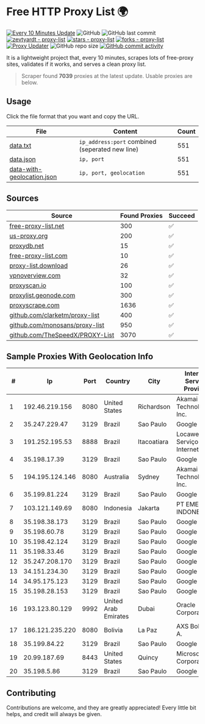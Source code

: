 
# Free HTTP Proxy List 🌍

[![Every 10 Minutes Update](https://github.com/mertguvencli/http-proxy-list/actions/workflows/main.yml/badge.svg?branch=main)](https://github.com/mertguvencli/http-proxy-list/actions/workflows/main.yml)
![GitHub](https://img.shields.io/github/license/mertguvencli/http-proxy-list)
![GitHub last commit](https://img.shields.io/github/last-commit/mertguvencli/http-proxy-list)
[![zevtyardt - proxy-list](https://img.shields.io/static/v1?label=zevtyardt&message=proxy-list&color=blue&logo=github)](https://github.com/zevtyardt/proxy-list "Go to GitHub repo")
[![stars - proxy-list](https://img.shields.io/github/stars/zevtyardt/proxy-list?style=social)](https://github.com/zevtyardt/proxy-list)
[![forks - proxy-list](https://img.shields.io/github/forks/zevtyardt/proxy-list?style=social)](https://github.com/zevtyardt/proxy-list)
[![Proxy Updater](https://github.com/zevtyardt/proxy-list/workflows/Proxy%20Updater/badge.svg)](https://github.com/zevtyardt/proxy-list/actions?query=workflow:"Proxy+Updater")
![GitHub repo size](https://img.shields.io/github/repo-size/zevtyardt/proxy-list)
[![GitHub commit activity](https://img.shields.io/github/commit-activity/m/zevtyardt/proxy-list?logo=commits)](https://github.com/zevtyardt/proxy-list/commits/main)

It is a lightweight project that, every 10 minutes, scrapes lots of free-proxy sites, validates if it works, and serves a clean proxy list.

> Scraper found **7039** proxies at the latest update. Usable proxies are below.

## Usage

Click the file format that you want and copy the URL.

|File|Content|Count|
|----|-------|-----|
|[data.txt](https://raw.githubusercontent.com/mertguvencli/http-proxy-list/main/proxy-list/data.txt)|`ip_address:port` combined (seperated new line)|551|
|[data.json](https://raw.githubusercontent.com/mertguvencli/http-proxy-list/main/proxy-list/data.json)|`ip, port`|551|
|[data-with-geolocation.json](https://raw.githubusercontent.com/mertguvencli/http-proxy-list/main/proxy-list/data-with-geolocation.json)|`ip, port, geolocation`|551|

## Sources

|Source|Found Proxies|Succeed|
|------|-------------|-------|
|[free-proxy-list.net](https://free-proxy-list.net)|300|✅|
|[us-proxy.org](https://www.us-proxy.org)|200|✅|
|[proxydb.net](http://proxydb.net)|15|✅|
|[free-proxy-list.com](https://free-proxy-list.com/?page=&port=&type%5B%5D=http&type%5B%5D=https&up_time=0&search=Search)|10|✅|
|[proxy-list.download](https://www.proxy-list.download/HTTP)|26|✅|
|[vpnoverview.com](https://vpnoverview.com/privacy/anonymous-browsing/free-proxy-servers)|32|✅|
|[proxyscan.io](https://www.proxyscan.io)|100|✅|
|[proxylist.geonode.com](https://proxylist.geonode.com/api/proxy-list?limit=300&page=1&sort_by=lastChecked&sort_type=desc&protocols=http,https)|300|✅|
|[proxyscrape.com](https://api.proxyscrape.com/v2/?request=displayproxies&protocol=http&timeout=10000&country=all&ssl=all&anonymity=all)|1636|✅|
|[github.com/clarketm/proxy-list](https://raw.githubusercontent.com/clarketm/proxy-list/master/proxy-list-raw.txt)|400|✅|
|[github.com/monosans/proxy-list](https://raw.githubusercontent.com/monosans/proxy-list/main/proxies/http.txt)|950|✅|
|[github.com/TheSpeedX/PROXY-List](https://raw.githubusercontent.com/TheSpeedX/PROXY-List/master/http.txt)|3070|✅|


## Sample Proxies With Geolocation Info

|#|Ip|Port|Country|City|Internet Service Provider|
|-|--|----|-------|----|-------------------------|
|1|192.46.219.156|8080|United States|Richardson|Akamai Technologies, Inc.|
|2|35.247.229.47|3129|Brazil|Sao Paulo|Google LLC|
|3|191.252.195.53|8888|Brazil|Itacoatiara|Locaweb Serviços de Internet S/A|
|4|35.198.17.39|3129|Brazil|Sao Paulo|Google LLC|
|5|194.195.124.146|8080|Australia|Sydney|Akamai Technologies, Inc.|
|6|35.199.81.224|3129|Brazil|Sao Paulo|Google LLC|
|7|103.121.149.69|8080|Indonesia|Jakarta|PT EMERIO INDONESIA|
|8|35.198.38.173|3129|Brazil|Sao Paulo|Google LLC|
|9|35.198.60.78|3129|Brazil|Sao Paulo|Google LLC|
|10|35.198.42.124|3129|Brazil|Sao Paulo|Google LLC|
|11|35.198.33.46|3129|Brazil|Sao Paulo|Google LLC|
|12|35.247.208.170|3129|Brazil|Sao Paulo|Google LLC|
|13|34.151.234.30|3129|Brazil|Sao Paulo|Google LLC|
|14|34.95.175.123|3129|Brazil|Sao Paulo|Google LLC|
|15|35.198.28.153|3129|Brazil|Sao Paulo|Google LLC|
|16|193.123.80.129|9992|United Arab Emirates|Dubai|Oracle Corporation|
|17|186.121.235.220|8080|Bolivia|La Paz|AXS Bolivia S. A.|
|18|35.199.84.22|3129|Brazil|Sao Paulo|Google LLC|
|19|20.99.187.69|8443|United States|Quincy|Microsoft Corporation|
|20|35.198.5.86|3129|Brazil|Sao Paulo|Google LLC|



## Contributing

Contributions are welcome, and they are greatly appreciated! Every
little bit helps, and credit will always be given.

